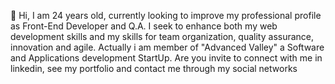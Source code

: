 👋 Hi, I am 24 years old, currently looking to improve my professional profile as Front-End Developer and Q.A.
I seek to enhance both my web development skills and my skills for team organization, quality assurance, innovation and agile.
Actually i am member of "Advanced Valley" a Software and Applications development StartUp.
Are you invite to connect with me in linkedin, see my portfolio and contact me through my social networks
